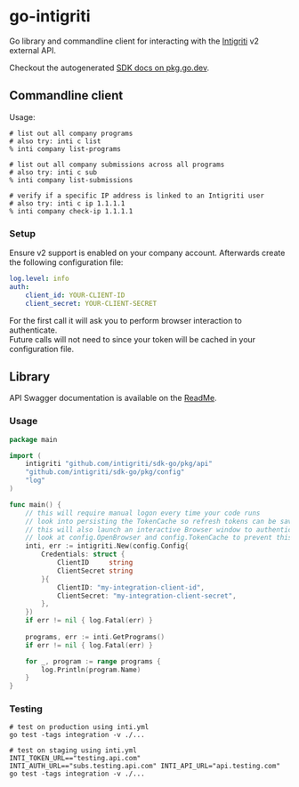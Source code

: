 # go-intigriti

Go library and commandline client for interacting with the [Intigriti](https://www.intigriti.com/) v2 external API.

Checkout the autogenerated [SDK docs on pkg.go.dev](https://pkg.go.dev/github.com/intigriti/sdk-go).

## Commandline client

Usage:
```shell
# list out all company programs
# also try: inti c list
% inti company list-programs

# list out all company submissions across all programs
# also try: inti c sub
% inti company list-submissions

# verify if a specific IP address is linked to an Intigriti user
# also try: inti c ip 1.1.1.1
% inti company check-ip 1.1.1.1
```

### Setup

Ensure v2 support is enabled on your company account. Afterwards create the following configuration file:

```yaml
log.level: info
auth:
    client_id: YOUR-CLIENT-ID
    client_secret: YOUR-CLIENT-SECRET
```

For the first call it will ask you to perform browser interaction to authenticate. <br/>
Future calls will not need to since your token will be cached in your configuration file.

## Library 

API Swagger documentation is available on the [ReadMe](https://dash.readme.com/project/intigriti/v2.0/overview).

### Usage
```go
package main

import (
	intigriti "github.com/intigriti/sdk-go/pkg/api"
	"github.com/intigriti/sdk-go/pkg/config"
	"log"
)

func main() {
	// this will require manual logon every time your code runs
	// look into persisting the TokenCache so refresh tokens can be saved
	// this will also launch an interactive Browser window to authenticate,
	// look at config.OpenBrowser and config.TokenCache to prevent this
	inti, err := intigriti.New(config.Config{
		Credentials: struct {
			ClientID     string
			ClientSecret string
		}{
		    ClientID: "my-integration-client-id",
		    ClientSecret: "my-integration-client-secret",
	    },
    })
	if err != nil { log.Fatal(err) }
	
	programs, err := inti.GetPrograms()
	if err != nil { log.Fatal(err) }

	for _, program := range programs {
		log.Println(program.Name)
	}
}
```

### Testing
```shell script
# test on production using inti.yml
go test -tags integration -v ./...

# test on staging using inti.yml
INTI_TOKEN_URL=="testing.api.com" INTI_AUTH_URL=="subs.testing.api.com" INTI_API_URL="api.testing.com" go test -tags integration -v ./...
```